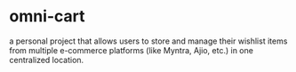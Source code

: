 # omni-cart
a personal project that allows users to store and manage their wishlist items from multiple e-commerce platforms (like Myntra, Ajio, etc.) in one centralized location. 
